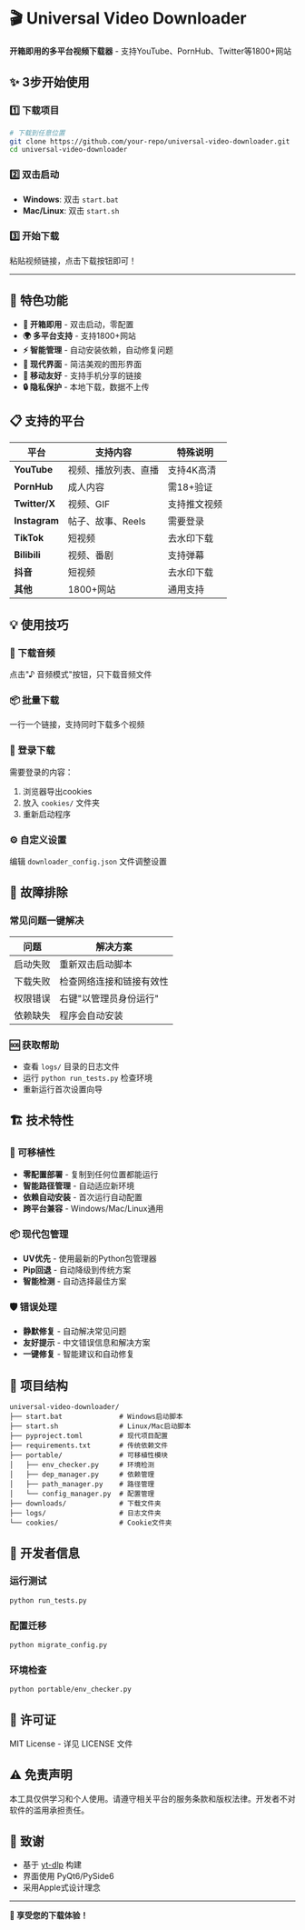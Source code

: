 # 🎬 Universal Video Downloader

**开箱即用的多平台视频下载器** - 支持YouTube、PornHub、Twitter等1800+网站

## ✨ 3步开始使用

### 1️⃣ 下载项目
```bash
# 下载到任意位置
git clone https://github.com/your-repo/universal-video-downloader.git
cd universal-video-downloader
```

### 2️⃣ 双击启动
- **Windows**: 双击 `start.bat`
- **Mac/Linux**: 双击 `start.sh`

### 3️⃣ 开始下载
粘贴视频链接，点击下载按钮即可！

---

## 🚀 特色功能

- **🎯 开箱即用** - 双击启动，零配置
- **🌍 多平台支持** - 支持1800+网站
- **⚡ 智能管理** - 自动安装依赖，自动修复问题
- **🎨 现代界面** - 简洁美观的图形界面
- **📱 移动友好** - 支持手机分享的链接
- **🔒 隐私保护** - 本地下载，数据不上传

## 📋 支持的平台

| 平台 | 支持内容 | 特殊说明 |
|------|----------|----------|
| **YouTube** | 视频、播放列表、直播 | 支持4K高清 |
| **PornHub** | 成人内容 | 需18+验证 |
| **Twitter/X** | 视频、GIF | 支持推文视频 |
| **Instagram** | 帖子、故事、Reels | 需要登录 |
| **TikTok** | 短视频 | 去水印下载 |
| **Bilibili** | 视频、番剧 | 支持弹幕 |
| **抖音** | 短视频 | 去水印下载 |
| **其他** | 1800+网站 | 通用支持 |

## 💡 使用技巧

### 🎵 下载音频
点击"♪ 音频模式"按钮，只下载音频文件

### 📦 批量下载
一行一个链接，支持同时下载多个视频

### 🍪 登录下载
需要登录的内容：
1. 浏览器导出cookies
2. 放入 `cookies/` 文件夹
3. 重新启动程序

### ⚙️ 自定义设置
编辑 `downloader_config.json` 文件调整设置

## 🔧 故障排除

### 常见问题一键解决

| 问题 | 解决方案 |
|------|----------|
| 启动失败 | 重新双击启动脚本 |
| 下载失败 | 检查网络连接和链接有效性 |
| 权限错误 | 右键"以管理员身份运行" |
| 依赖缺失 | 程序会自动安装 |

### 🆘 获取帮助
- 查看 `logs/` 目录的日志文件
- 运行 `python run_tests.py` 检查环境
- 重新运行首次设置向导

## 🏗️ 技术特性

### 🔄 可移植性
- **零配置部署** - 复制到任何位置都能运行
- **智能路径管理** - 自动适应新环境
- **依赖自动安装** - 首次运行自动配置
- **跨平台兼容** - Windows/Mac/Linux通用

### 📦 现代包管理
- **UV优先** - 使用最新的Python包管理器
- **Pip回退** - 自动降级到传统方案
- **智能检测** - 自动选择最佳方案

### 🛡️ 错误处理
- **静默修复** - 自动解决常见问题
- **友好提示** - 中文错误信息和解决方案
- **一键修复** - 智能建议和自动修复

## 📁 项目结构

```
universal-video-downloader/
├── start.bat              # Windows启动脚本
├── start.sh               # Linux/Mac启动脚本
├── pyproject.toml         # 现代项目配置
├── requirements.txt       # 传统依赖文件
├── portable/              # 可移植性模块
│   ├── env_checker.py     # 环境检测
│   ├── dep_manager.py     # 依赖管理
│   ├── path_manager.py    # 路径管理
│   └── config_manager.py  # 配置管理
├── downloads/             # 下载文件夹
├── logs/                  # 日志文件夹
└── cookies/               # Cookie文件夹
```

## 🔬 开发者信息

### 运行测试
```bash
python run_tests.py
```

### 配置迁移
```bash
python migrate_config.py
```

### 环境检查
```bash
python portable/env_checker.py
```

## 📄 许可证

MIT License - 详见 LICENSE 文件

## ⚠️ 免责声明

本工具仅供学习和个人使用。请遵守相关平台的服务条款和版权法律。开发者不对软件的滥用承担责任。

## 🙏 致谢

- 基于 [yt-dlp](https://github.com/yt-dlp/yt-dlp) 构建
- 界面使用 PyQt6/PySide6
- 采用Apple式设计理念

---

**🎉 享受您的下载体验！**